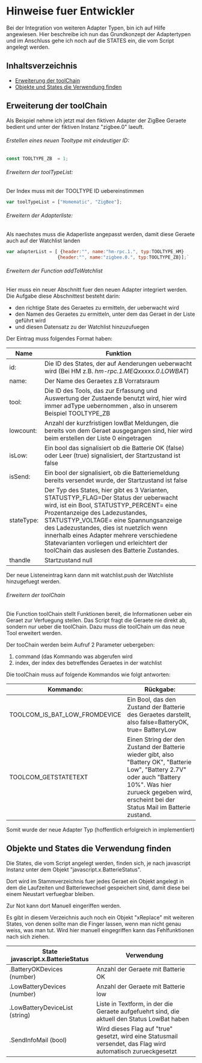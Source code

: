 

# Hinweise fuer Entwickler

Bei der Integration von weiteren Adapter Typen, bin ich auf  Hilfe angewiesen. Hier beschreibe ich nun das Grundkonzept der Adaptertypen und im Anschluss gehe ich noch auf die STATES ein, die vom Script angelegt werden.

## Inhaltsverzeichnis

- [Erweiterung der toolChain](#erweiterung-der-toochain)
- [Objekte und States die Verwendung finden](#Objekte-und-States-die-Verwendung-finden)


## Erweiterung der toolChain
Als Beispiel nehme ich jetzt mal den fiktiven Adapter der ZigBee Geraete bedient und unter der fiktiven Instanz "zigbee.0" laeuft. 

###### Erstellen eines neuen Tooltype mit eindeutiger ID:
```javascript
const TOOLTYPE_ZB  = 1;
```
###### Erweitern der toolTypeList:

Der Index muss mit der TOOLTYPE ID uebereinstimmen
```javascript
var toolTypeList = ["Homematic", "ZigBee"];
```
###### Erweitern der Adapterliste:

Als naechstes muss die Adaperliste angepasst werden, damit diese Geraete auch auf der Watchlist landen
```javascript
var adapterList = [ {header:"", name:"hm-rpc.1.", typ:TOOLTYPE_HM}
​                   {header:"", name:"zigbee.0.", typ:TOOLTYPE_ZB}];`
```

###### Erweitern der Function addToWatchlist

Hier muss ein neuer Abschnitt fuer den neuen Adapter integriert werden. Die Aufgabe diese Abschnittest besteht darin:

-  den richtige State des Geraetes zu ermitteln, der ueberwacht wird
- den Namen des Geraetes zu ermitteln, unter dem das Geraet in der Liste geführt wird
- und diesen Datensatz zu der Watchlist hinzuzufuegen

Der Eintrag muss folgendes Format haben:

| Name       | Funktion                                                     |
| ---------- | ------------------------------------------------------------ |
| id:        | Die ID des States, der auf Aenderungen ueberwacht wird (Bei HM z.B. *hm-rpc.1.MEQxxxxx.0.LOWBAT*) |
| name:      | Der Name des Geraetes z.B Vorratsraum                        |
| tool:      | Die ID des Tools, das zur Erfassung und Auswertung der Zustaende benutzt wird, hier wird immer adType uebernommen , also in unserem Beispiel TOOLTYPE_ZB |
| lowcount:  | Anzahl der kurzfristigen lowBat Meldungen, die bereits von dem Geraet ausgegangen sind, hier wird beim erstellen der Liste 0 eingetragen |
| isLow:     | Ein bool das signalisiert ob die Batterie OK (false) oder Leer (true) signalisiert, der Startzustand ist false |
| isSend:    | Ein bool der signalisiert, ob die Batteriemeldung bereits versendet wurde, der Startzustand ist false |
| stateType: | Der Typ des States, hier gibt es 3 Varianten, STATUSTYP_FLAG=Der Status der ueberwacht wird, ist ein Bool,  STATUSTYP_PERCENT= eine Prozentanzeige des Ladezustandes,  STATUSTYP_VOLTAGE= eine Spannungsanzeige des Ladezustandes, dies ist nuetzlich wenn innerhalb eines Adapter mehrere verschiedene Statevarianten vorliegen und erleichtert der toolChain das auslesen des Batterie Zustandes. |
| thandle    | Startzustand null                                            |

Der neue Listeneintrag kann dann mit watchlist.push der Watchliste hinzugefuegt werden.

###### Erweitern der toolChain
Die Function toolChain stellt Funktionen bereit, die Informationen ueber ein Geraet zur Verfuegung stellen. Das Script fragt die Geraete nie direkt ab, sondern nur ueber die toolChain. Dazu muss die toolChain um das neue Tool erweitert werden.

Der tooChain werden beim Aufruf 2 Parameter uebergeben:

1. command (das Kommando was abgerufen wird
2. index, der index des betreffendes Geraetes in der watchlist

Die toolChain muss auf folgende Kommandos wie folgt antworten:

| Kommando:                     | Rückgabe:                                                    |
| ----------------------------- | ------------------------------------------------------------ |
| TOOLCOM_IS_BAT_LOW_FROMDEVICE | Ein Bool, das den Zustand der Batterie des Geraetes darstellt, also false=BatteryOK, true= BatteryLow |
| TOOLCOM_GETSTATETEXT          | Einen String der den Zustand der Batterie wieder gibt, also "Battery OK", "Batterie Low", "Battery 2.7V" oder auch "Battery 10%". Was hier zurueck gegeben wird, erscheint bei der Status Mail im Batterie zustand. |

Somit wurde der neue Adapter Typ (hoffentlich erfolgreich in implementiert)

## Objekte und States die Verwendung finden

Die States, die vom Script angelegt werden, finden sich, je nach  javascript Instanz unter dem Objekt "javascript.x.BatterieStatus".

Dort wird im Stammverzeichnis fuer jedes Geraet ein Objekt angelegt in dem die Laufzeiten und Batteriewechsel gespeichert sind, damit diese bei einem Neustart verfuegbar bleiben.

Zur Not kann dort Manuell eingeriffen werden.

Es gibt in diesem Verzeichnis auch noch ein Objekt "xReplace" mit weiteren States, von denen sollte man die Finger lassen, wenn man nicht genau weiss, was man tut. Wird hier manuell eingegriffen kann das Fehlfunktionen nach sich ziehen.



| State javascript.x.BatterieStatus | Verwendung                                                   |
| --------------------------------- | ------------------------------------------------------------ |
| .BatteryOKDevices (number)        | Anzahl der Geraete mit Batterie OK                           |
| .LowBatteryDevices (number)       | Anzahl der Geraete mit Batterie low                          |
| .LowBatteryDeviceList (string)    | Liste in Textform, in der die Geraete aufgefuehrt sind, die aktuell den Status LowBat haben |
| .SendInfoMail (bool)              | Wird dieses Flag auf "true" gesetzt, wird eine Statusmail versendet, das Flag wird automatisch zurueckgesetzt |











